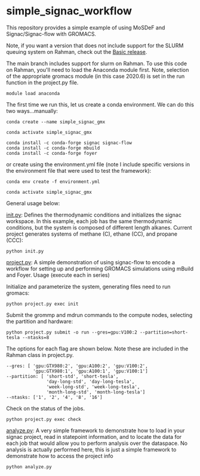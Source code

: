 # simple_signac_workflow

This repository provides a simple example of using MoSDeF and Signac/Signac-flow with GROMACS. 

Note, if you want a version that does not include support for the SLURM queuing system  on Rahman, check out the [Basic release](https://github.com/chrisiacovella/simple_signac_workflow/tree/Basic).  

The main branch includes support for slurm on Rahman. To use this code on Rahman, you'll need to load the Anaconda module first.  Note, selection of the appropriate gromacs module (in this case 2020.6) is set in the run function in the project.py file. 


```
module load anaconda
```

The first time we run this, let us create a conda environment.  We can do this two ways...manually:

```
conda create --name simple_signac_gmx

conda activate simple_signac_gmx

conda install -c conda-forge signac signac-flow
conda install -c conda-forge mbuild
conda install -c conda-forge foyer
```

or create using the environment.yml file (note I include specific versions in the environment file that were used to test the framework):

```
conda env create -f environment.yml

conda activate simple_signac_gmx
```

General usage below:

[init.py](init.py): Defines the thermodynamic conditions and initializes the signac workspace.  In this example, each job has the same thermodynamic conditions, but the system is composed of different length alkanes. Current project generates systems of methane (C), ethane (CC), and propane (CCC):

```
python init.py
```

[project.py](project.py): A simple demonstration of using signac-flow to encode a workflow for setting up and performing GROMACS simulations using mBuild and Foyer. Usage (execute each in series)

Initialize and parameterize the system, generating  files need to run gromacs:
```
python project.py exec init 
```

Submit the grommp and mdrun commands to the compute nodes, selecting the partition and hardware:
``` 
python project.py submit -o run --gres=gpu:V100:2 --partition=short-tesla --ntasks=8
```

The options for each flag are shown below.  Note these are included in the Rahman class in project.py.  

```
--gres: [ 'gpu:GTX980:2', 'gpu:A100:2', 'gpu:V100:2', 
          'gpu:GTX980:1', 'gpu:A100:1', 'gpu:V100:1']
--partition: [ 'short-std', 'short-tesla', 
               'day-long-std', 'day-long-tesla', 
               'week-long-std', 'week-long-tesla', 
               'month-long-std', 'month-long-tesla']
--ntasks: ['1', '2', '4', '8', '16']

```

Check on the status of the jobs.
```
python project.py exec check
```

[analyze.py](analyze.py): A very simple framework to demonstrate how to load in your signac project, read in statepoint information, and  to locate the data for each job that would allow you to perform analysis over the dataspace. No analysis is actually performed here, this is just a simple framework to demonstrate how to access the project info

```
python analyze.py
```
